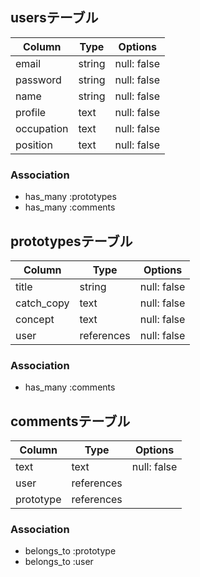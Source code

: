 ## usersテーブル

| Column     | Type       | Options      |
| ---------- | ---------- | ------------ |
| email      | string     | null: false  |
| password   | string     | null: false  |
| name       | string     | null: false  |
| profile    | text       | null: false  |
| occupation | text       | null: false  |
| position   | text       | null: false  |

### Association

- has_many :prototypes
- has_many :comments

## prototypesテーブル

| Column      | Type       | Options     |
| ----------- | ---------- | ----------- |
| title       | string     | null: false |
| catch_copy  | text       | null: false |
| concept     | text       | null: false |
| user        | references | null: false |

### Association

- has_many :comments

## commentsテーブル

| Column      | Type       | Options     |
| ----------- | ---------- | ----------- |
| text        | text       | null: false |
| user        | references |             |
| prototype   | references |             |

### Association

- belongs_to :prototype
- belongs_to :user
